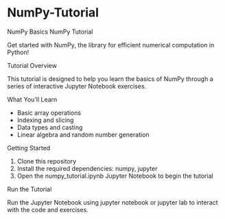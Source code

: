 # NumPy-Tutorial
NumPy Basics
NumPy Tutorial

Get started with NumPy, the library for efficient numerical computation in Python!

Tutorial Overview

This tutorial is designed to help you learn the basics of NumPy through a series of interactive Jupyter Notebook exercises.

What You'll Learn

- Basic array operations
- Indexing and slicing
- Data types and casting
- Linear algebra and random number generation

Getting Started

1. Clone this repository
2. Install the required dependencies: numpy, jupyter
3. Open the numpy_tutorial.ipynb Jupyter Notebook to begin the tutorial

Run the Tutorial

Run the Jupyter Notebook using jupyter notebook or jupyter lab to interact with the code and exercises.
